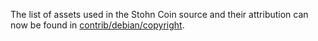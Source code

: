 The list of assets used in the Stohn Coin source and their attribution can now be found in [contrib/debian/copyright](../contrib/debian/copyright).
